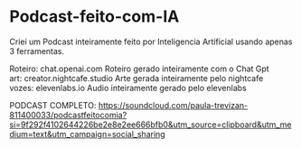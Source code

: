 # Podcast-feito-com-IA

Criei um Podcast inteiramente feito por Inteligencia Artificial usando apenas 3 ferramentas.

Roteiro: chat.openai.com
Roteiro gerado inteiramente com o Chat Gpt <br>
art: creator.nightcafe.studio
Arte gerada inteiramente pelo nightcafe <br>
vozes: elevenlabs.io
Audio inteiramente gerado pelo elevenlabs <br>

PODCAST COMPLETO:
https://soundcloud.com/paula-trevizan-811400033/podcastfeitocomia?si=9f292f4102644226be2e8e2ee666bfb0&utm_source=clipboard&utm_medium=text&utm_campaign=social_sharing
